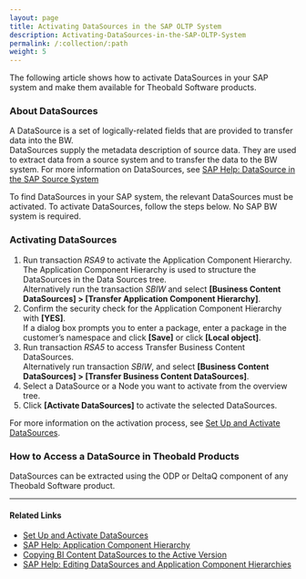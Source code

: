 ```yaml
---
layout: page
title: Activating DataSources in the SAP OLTP System
description: Activating-DataSources-in-the-SAP-OLTP-System 
permalink: /:collection/:path
weight: 5
---
```


The following article shows how to activate DataSources in your SAP system and make them available for Theobald Software products.

### About DataSources

A DataSource is a set of logically-related fields that are provided to transfer data into the BW.<br>
DataSources supply the metadata description of source data. 
They are used to extract data from a source system and to transfer the data to the BW system. 
For more information on DataSources, see [SAP Help: DataSource in the SAP Source System](https://help.sap.com/saphelp_nw73/helpdata/en/4a/0c98f779291b43e10000000a42189c/frameset.htm)

To find DataSources in your SAP system, the relevant DataSources must be activated.
To activate DataSources, follow the steps below. No SAP BW system is required.

### Activating DataSources

1. Run transaction *RSA9* to activate the Application Component Hierarchy.<br>
The Application Component Hierarchy is used to structure the DataSources in the Data Sources tree.<br>
Alternatively run the transaction *SBIW* and select **[Business Content DataSources] > [Transfer Application Component Hierarchy]**. 
2. Confirm the security check for the Application Component Hierarchy with **[YES]**. <br>
If a dialog box prompts you to enter a package, enter a package in the customer’s namespace and click **[Save]** or click **[Local object]**.
3. Run transaction *RSA5* to access Transfer Business Content DataSources.<br> 
Alternatively run transaction *SBIW*, and select **[Business Content DataSources] > [Transfer Business Content DataSources]**.
4. Select a DataSource or a Node you want to activate from the overview tree.
5. Click **[Activate DataSources]** to activate the selected DataSources.

For more information on the activation process, see [Set Up and Activate DataSources](https://help.sap.com/viewer/7a60944343e543a1ab99e9b2904dab09/CLOUD/en-US/e5d447257a95416190d29638a64a5dfa.html).

### How to Access a DataSource in Theobald Products

DataSources can be extracted using the ODP or DeltaQ component of any Theobald Software product.

*****
#### Related Links
- [Set Up and Activate DataSources](https://help.sap.com/viewer/7a60944343e543a1ab99e9b2904dab09/CLOUD/en-US/e5d447257a95416190d29638a64a5dfa.html)
- [SAP Help: Application Component Hierarchy](https://help.sap.com/viewer/107a6e8a38b74ede94c833ca3b7b6f51/2.0.9/en-US/bd594782b57c4c0db445752e31519e31.html)
- [Copying BI Content DataSources to the Active Version](https://help.sap.com/doc/saphelp_nw73ehp1/7.31.19/en-US/4a/0c98f779291b43e10000000a42189c/content.htm)
- [SAP Help: Editing DataSources and Application Component Hierarchies](https://help.sap.com/doc/saphelp_nw73ehp1/7.31.19/en-US/49/ae67401d4988448036b180dc9ec1e6/frameset.htm)